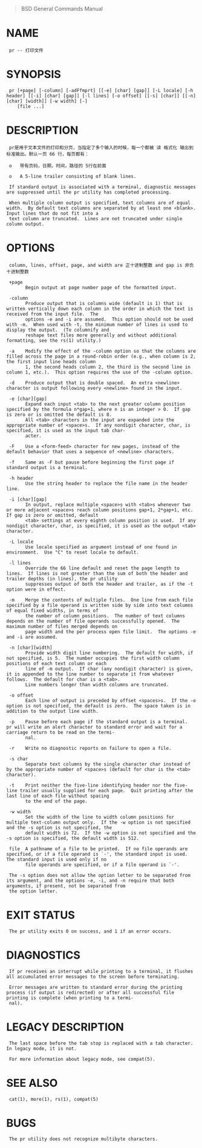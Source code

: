 > BSD General Commands Manual

# NAME
     pr -- 打印文件

# SYNOPSIS
     pr [+page] [-column] [-adFfmprt] [[-e] [char] [gap]] [-L locale] [-h header] [[-i] [char] [gap]] [-l lines] [-o offset] [[-s] [char]] [[-n] [char] [width]] [-w width] [-]
        [file ...]

# DESCRIPTION
     pr是用于文本文件的打印和分页，当指定了多个输入的时候，每一个都被 读 格式化 输出到 标准输出。默认一页 66 行，每页都有：

     o   带有页码，日期，时间，路径的 5行在前面

     o   A 5-line trailer consisting of blank lines.

     If standard output is associated with a terminal, diagnostic messages are suppressed until the pr utility has completed processing.

     When multiple column output is specified, text columns are of equal width.  By default text columns are separated by at least one <blank>.  Input lines that do not fit into a
     text column are truncated.  Lines are not truncated under single column output.

# OPTIONS
     column, lines, offset, page, and width are 正十进制整数 and gap is 非负十进制整数

     +page
           Begin output at page number page of the formatted input.

     -column
           Produce output that is columns wide (default is 1) that is written vertically down each column in the order in which the text is received from the input file.  The
           options -e and -i are assumed.  This option should not be used with -m.  When used with -t, the minimum number of lines is used to display the output.  (To columnify and
           reshape text files more generally and without additional formatting, see the rs(1) utility.)

     -a    Modify the effect of the -column option so that the columns are filled across the page in a round-robin order (e.g., when column is 2, the first input line heads column
           1, the second heads column 2, the third is the second line in column 1, etc.).  This option requires the use of the -column option.

     -d    Produce output that is double spaced.  An extra <newline> character is output following every <newline> found in the input.

     -e [char][gap]
           Expand each input <tab> to the next greater column position specified by the formula n*gap+1, where n is an integer > 0.  If gap is zero or is omitted the default is 8.
           All <tab> characters in the input are expanded into the appropriate number of <space>s.  If any nondigit character, char, is specified, it is used as the input tab char-
           acter.

     -F    Use a <form-feed> character for new pages, instead of the default behavior that uses a sequence of <newline> characters.

     -f    Same as -F but pause before beginning the first page if standard output is a terminal.

     -h header
           Use the string header to replace the file name in the header line.

     -i [char][gap]
           In output, replace multiple <space>s with <tab>s whenever two or more adjacent <space>s reach column positions gap+1, 2*gap+1, etc.  If gap is zero or omitted, default
           <tab> settings at every eighth column position is used.  If any nondigit character, char, is specified, it is used as the output <tab> character.

     -L locale
           Use locale specified as argument instead of one found in environment.  Use "C" to reset locale to default.

     -l lines
           Override the 66 line default and reset the page length to lines.  If lines is not greater than the sum of both the header and trailer depths (in lines), the pr utility
           suppresses output of both the header and trailer, as if the -t option were in effect.

     -m    Merge the contents of multiple files.  One line from each file specified by a file operand is written side by side into text columns of equal fixed widths, in terms of
           the number of column positions.  The number of text columns depends on the number of file operands successfully opened.  The maximum number of files merged depends on
           page width and the per process open file limit.  The options -e and -i are assumed.

     -n [char][width]
           Provide width digit line numbering.  The default for width, if not specified, is 5.  The number occupies the first width column positions of each text column or each
           line of -m output.  If char (any nondigit character) is given, it is appended to the line number to separate it from whatever follows.  The default for char is a <tab>.
           Line numbers longer than width columns are truncated.

     -o offset
           Each line of output is preceded by offset <spaces>s.  If the -o option is not specified, the default is zero.  The space taken is in addition to the output line width.

     -p    Pause before each page if the standard output is a terminal.  pr will write an alert character to standard error and wait for a carriage return to be read on the termi-
           nal.

     -r    Write no diagnostic reports on failure to open a file.

     -s char
           Separate text columns by the single character char instead of by the appropriate number of <space>s (default for char is the <tab> character).

     -t    Print neither the five-line identifying header nor the five-line trailer usually supplied for each page.  Quit printing after the last line of each file without spacing
           to the end of the page.

     -w width
           Set the width of the line to width column positions for multiple text-column output only.  If the -w option is not specified and the -s option is not specified, the
           default width is 72.  If the -w option is not specified and the -s option is specified, the default width is 512.

     file  A pathname of a file to be printed.  If no file operands are specified, or if a file operand is `-', the standard input is used.  The standard input is used only if no
           file operands are specified, or if a file operand is `-'.

     The -s option does not allow the option letter to be separated from its argument, and the options -e, -i, and -n require that both arguments, if present, not be separated from
     the option letter.

# EXIT STATUS
     The pr utility exits 0 on success, and 1 if an error occurs.

# DIAGNOSTICS
     If pr receives an interrupt while printing to a terminal, it flushes all accumulated error messages to the screen before terminating.

     Error messages are written to standard error during the printing process (if output is redirected) or after all successful file printing is complete (when printing to a termi-
     nal).

# LEGACY DESCRIPTION
     The last space before the tab stop is replaced with a tab character.  In legacy mode, it is not.

     For more information about legacy mode, see compat(5).

# SEE ALSO
     cat(1), more(1), rs(1), compat(5)

# BUGS
     The pr utility does not recognize multibyte characters.
